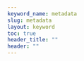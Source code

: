 ```yaml
---
keyword_name: metadata
slug: metadata
layout: keyword
toc: true
header_title: ""
header: ""
---
```

